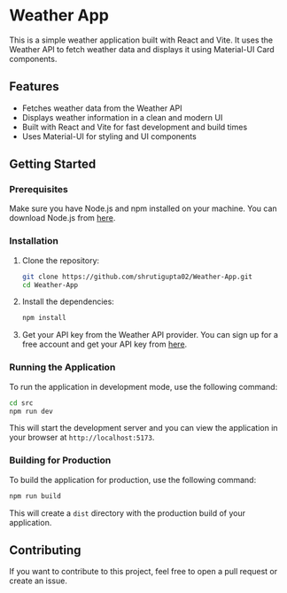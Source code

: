 # Weather App

This is a simple weather application built with React and Vite. It uses the Weather API to fetch weather data and displays it using Material-UI Card components.

## Features

- Fetches weather data from the Weather API
- Displays weather information in a clean and modern UI
- Built with React and Vite for fast development and build times
- Uses Material-UI for styling and UI components

## Getting Started

### Prerequisites

Make sure you have Node.js and npm installed on your machine. You can download Node.js from [here](https://nodejs.org/).

### Installation

1. Clone the repository:

   ```bash
   git clone https://github.com/shrutigupta02/Weather-App.git
   cd Weather-App
   ```

2. Install the dependencies:

   ```bash
   npm install
   ```

3. Get your API key from the Weather API provider. You can sign up for a free account and get your API key from [here](https://openweathermap.org/api).

### Running the Application

To run the application in development mode, use the following command:

```bash
cd src
npm run dev
```

This will start the development server and you can view the application in your browser at `http://localhost:5173`.

### Building for Production

To build the application for production, use the following command:

```bash
npm run build
```

This will create a `dist` directory with the production build of your application.

## Contributing

If you want to contribute to this project, feel free to open a pull request or create an issue.
